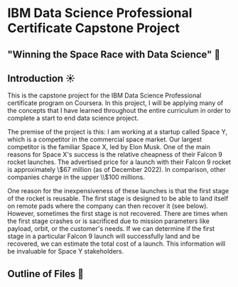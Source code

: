 # IBM Data Science Professional Certificate Capstone Project

## "Winning the Space Race with Data Science" :rocket:

## Introduction :sunny:

This is the capstone project for the IBM Data Science Professional certificate program on Coursera. In this project, I will be applying many of the concepts that I have learned throughout the entire curriculum in order to complete a start to end data science project.

The premise of the project is this: I am working at a startup called Space Y, which is a competitor in the commercial space market. Our largest competitor is the familiar Space X, led by Elon Musk. One of the main reasons for Space X's success is the relative cheapness of their Falcon 9 rocket launches. The advertised price for a launch with their Falcon 9 rocket is approximately \\$67 million (as of December 2022). In comparison, other companies charge in the upper \\$100 millions.

One reason for the inexpensiveness of these launches is that the first stage of the rocket is reusable. The first stage is designed to be able to land itself on remote pads where the company can then recover it (see below). However, sometimes the first stage is not recovered. There are times when the first stage crashes or is sacrificed due to mission parameters like payload, orbit, or the customer's needs. If we can determine if the first stage in a particular Falcon 9 launch will successfully land and be recovered, we can estimate the total cost of a launch. This information will be invaluable for Space Y stakeholders.

## Outline of Files :ledger:



